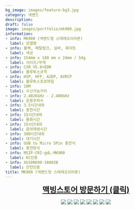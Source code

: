 ```yaml
---
bg_image: images/feature-bg3.jpg
category: 넥밴드
description: 
draft: false
image: images/portfolio/mk900.jpg
information:
- info: MK900 (넥밴드형 스테레오이어폰)
  label: 모델명 
- info: 블랙, 메탈핑크, 실버, 화이트
  label: 색상
- info: 154mm x 180 mm x 24mm / 54g
  label: 사이즈/무게 
- info: CSR V5.0+EDR
  label: 블루투스규격
- info: HSP, HFP, A2DP, AVRCP
  label: 블루투스프로파일
- info: 10M
  label: 수신가능거리
- info: 2.4026GHz - 2.480GHz
  label: 운용주파수
- info: 3.5시간내외
  label: 충천시간
- info: 15시간내외
  label: 통화시간 
- info: 15시간내외
  label: 음악재생시간 
- info: 300시간내외
  label: 대기시간 
- info: USB to Micro 5Pin 충전식 
  label: 충전방식 
- info: MSIP-CRI-gdL-MK900
  label: KC인증
- info: XU100690-16002B
  label: 안전인증
title: MK900 (넥밴드형 스테레오이어폰)
---
```

  
<a style='display: block; text-align: center; text-decoration:underline; font-size: 18pt' href="https://smartstore.naver.com/macbing/products/712299864">**맥빙스토어 방문하기 (클릭)**</a>


<p align="center">
  <img src=/images/portfolio/C_1.jpg/>
  <img src=/images/portfolio/C_2.jpg/>
  <img src=/images/portfolio/C_3.jpg/>
  <img src=/images/portfolio/C_4.jpg/>
  <img src=/images/portfolio/C_5.jpg/>
  <img src=/images/portfolio/C_6.jpg/>
  <img src=/images/portfolio/C_7.jpg/>
  <img src=/images/portfolio/C_8.jpg/>
</p>